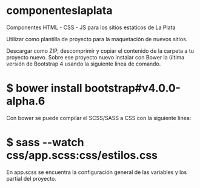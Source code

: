 # componenteslaplata
Componentes HTML - CSS - JS para los sitios estáticos de La Plata

Utilizar como plantilla de proyecto para la maquetación de nuevos sitios.

Descargar como ZIP, descomprimir y copiar el contenido de la carpeta a tu proyecto nuevo.
Sobre ese proyecto nuevo instalar con Bower la última versión de Bootstrap 4 usando la siguiente linea de comando.

# $ bower install bootstrap#v4.0.0-alpha.6

Con bower se puede compilar el SCSS/SASS a CSS con la siguiente línea:

# $ sass --watch css/app.scss:css/estilos.css

En app.scss se encuentra la configuración general de las variables y los partial del proyecto.

